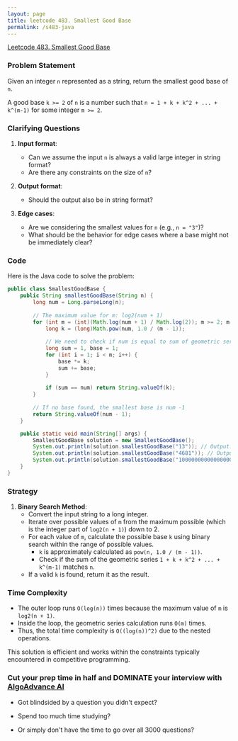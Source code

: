 ```yaml
---
layout: page
title: leetcode 483. Smallest Good Base
permalink: /s483-java
---
```

[Leetcode 483. Smallest Good Base](https://algoadvance.github.io/algoadvance/l483)
### Problem Statement

Given an integer `n` represented as a string, return the smallest good base of `n`.

A good base `k >= 2` of `n` is a number such that `n = 1 + k + k^2 + ... + k^(m-1)` for some integer `m >= 2`. 

### Clarifying Questions

1. **Input format**: 
   - Can we assume the input `n` is always a valid large integer in string format? 
   - Are there any constraints on the size of `n`?

2. **Output format**: 
   - Should the output also be in string format? 

3. **Edge cases**:
   - Are we considering the smallest values for `n` (e.g., `n = "3"`)?
   - What should be the behavior for edge cases where a base might not be immediately clear?

### Code

Here is the Java code to solve the problem:

```java
public class SmallestGoodBase {
    public String smallestGoodBase(String n) {
        long num = Long.parseLong(n);
        
        // The maximum value for m: log2(num + 1)
        for (int m = (int)(Math.log(num + 1) / Math.log(2)); m >= 2; m--) {
            long k = (long)Math.pow(num, 1.0 / (m - 1));
            
            // We need to check if num is equal to sum of geometric series
            long sum = 1, base = 1;
            for (int i = 1; i < m; i++) {
                base *= k;
                sum += base;
            }
            
            if (sum == num) return String.valueOf(k);
        }
        
        // If no base found, the smallest base is num -1
        return String.valueOf(num - 1);
    }

    public static void main(String[] args) {
        SmallestGoodBase solution = new SmallestGoodBase();
        System.out.println(solution.smallestGoodBase("13")); // Output: 3
        System.out.println(solution.smallestGoodBase("4681")); // Output: 8
        System.out.println(solution.smallestGoodBase("1000000000000000000")); // Output: 999999999999999999
    }
}
```

### Strategy

1. **Binary Search Method**: 
   - Convert the input string to a long integer.
   - Iterate over possible values of `m` from the maximum possible (which is the integer part of `log2(n + 1)`) down to 2.
   - For each value of `m`, calculate the possible base `k` using binary search within the range of possible values.
        - `k` is approximately calculated as `pow(n, 1.0 / (m - 1))`.
        - Check if the sum of the geometric series `1 + k + k^2 + ... + k^(m-1)` matches `n`.
   - If a valid `k` is found, return it as the result.

### Time Complexity

- The outer loop runs `O(log(n))` times because the maximum value of `m` is `log2(n + 1)`.
- Inside the loop, the geometric series calculation runs `O(m)` times.
- Thus, the total time complexity is `O((log(n))^2)` due to the nested operations.

This solution is efficient and works within the constraints typically encountered in competitive programming.


### Cut your prep time in half and DOMINATE your interview with [AlgoAdvance AI](https://algoAdvance.com)

- Got blindsided by a question you didn't expect?

- Spend too much time studying?

- Or simply don't have the time to go over all 3000 questions?

